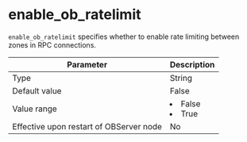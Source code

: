 enable_ob_ratelimit
========================================

`enable_ob_ratelimit` specifies whether to enable rate limiting between zones in RPC connections.


| **Parameter** | **Description** |
|------------------|--------------------------------------------------------------------------------------------------------|
| Type | String |
| Default value | False |
| Value range | <li> False   <li> True |
| Effective upon restart of OBServer node | No |